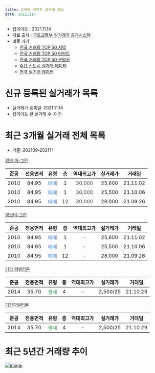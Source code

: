 ```yaml
---
title: 고죽동 아파트 실거래 정보
date: 20211114
---
```


* 업데이트 : 2021.11.14
* 자료 출처 : [국토교통부 실거래가 공개시스템](http://rt.molit.go.kr)
* 바로 가기
    * [전국 거래량 TOP 50 지역](https://apt-info.github.io/apt-trade-info/tr)
    * [전국 거래량 TOP 50 아파트](https://apt-info.github.io/apt-trade-info/ta)
    * [전국 거래량 TOP 50 분양권](https://apt-info.github.io/apt-trade-info/tb)
    * [주요 신도시 실거래 데이터](https://apt-info.github.io/apt-trade-info/newtown)
    * [전국 실거래 데이터](https://apt-info.github.io/apt-trade-info/all)



<script async src="https://pagead2.googlesyndication.com/pagead/js/adsbygoogle.js"></script>
<!-- 기본광고 -->
<ins class="adsbygoogle"
     style="display:block"
     data-ad-client="ca-pub-1142216861245946"
     data-ad-slot="4805727019"
     data-ad-format="auto"
     data-full-width-responsive="true"></ins>
<script>
     (adsbygoogle = window.adsbygoogle || []).push({});
</script>


# 신규 등록된 실거래가 목록

* 실거래가 등록일: 2021.11.14
* 업데이트 된 실거래 수: 0 건




<script async src="https://pagead2.googlesyndication.com/pagead/js/adsbygoogle.js"></script>
<!-- 기본광고 -->
<ins class="adsbygoogle"
     style="display:block"
     data-ad-client="ca-pub-1142216861245946"
     data-ad-slot="4805727019"
     data-ad-format="auto"
     data-full-width-responsive="true"></ins>
<script>
     (adsbygoogle = window.adsbygoogle || []).push({});
</script>


# 최근 3개월 실거래 전체 목록
* 기준: 202109-202111


[경보 이-그린](https://search.naver.com/search.naver?query=%EA%B2%BD%EB%B3%B4+%EC%9D%B4-%EA%B7%B8%EB%A6%B0)

|준공|전용면적|유형|층|역대최고가|실거래가|거래일|
|:---:|:---:|:---:|:---:|:---:|:---:|:---:|
|2010|84.95|<span style="color:#4285F3">매매</span>|1|<span style="color:#444444">30,000</span>|25,600|21.11.02|
|2010|84.95|<span style="color:#4285F3">매매</span>|1|<span style="color:#444444">30,000</span>|25,500|21.10.06|
|2010|84.95|<span style="color:#4285F3">매매</span>|12|<span style="color:#444444">30,000</span>|28,000|21.09.26|

[경보이-그린](https://search.naver.com/search.naver?query=%EA%B2%BD%EB%B3%B4%EC%9D%B4-%EA%B7%B8%EB%A6%B0)

|준공|전용면적|유형|층|역대최고가|실거래가|거래일|
|:---:|:---:|:---:|:---:|:---:|:---:|:---:|
|2010|84.95|<span style="color:#4285F3">매매</span>|1|<span style="color:#444444">-</span>|25,600|21.11.02|
|2010|84.95|<span style="color:#4285F3">매매</span>|1|<span style="color:#444444">-</span>|25,500|21.10.06|
|2010|84.95|<span style="color:#4285F3">매매</span>|12|<span style="color:#444444">-</span>|28,000|21.09.26|

[기갑 파빌리온](https://search.naver.com/search.naver?query=%EA%B8%B0%EA%B0%91+%ED%8C%8C%EB%B9%8C%EB%A6%AC%EC%98%A8)

|준공|전용면적|유형|층|역대최고가|실거래가|거래일|
|:---:|:---:|:---:|:---:|:---:|:---:|:---:|
|2014|35.70|<span style="color:#34A853">월세</span>|4|<span style="color:#444444">-</span>|2,500/25|21.10.29|

[기갑파빌리온](https://search.naver.com/search.naver?query=%EA%B8%B0%EA%B0%91%ED%8C%8C%EB%B9%8C%EB%A6%AC%EC%98%A8)

|준공|전용면적|유형|층|역대최고가|실거래가|거래일|
|:---:|:---:|:---:|:---:|:---:|:---:|:---:|
|2014|35.70|<span style="color:#34A853">월세</span>|4|<span style="color:#444444">-</span>|2,500/25|21.10.29|



<script async src="https://pagead2.googlesyndication.com/pagead/js/adsbygoogle.js"></script>
<!-- 기본광고 -->
<ins class="adsbygoogle"
     style="display:block"
     data-ad-client="ca-pub-1142216861245946"
     data-ad-slot="4805727019"
     data-ad-format="auto"
     data-full-width-responsive="true"></ins>
<script>
     (adsbygoogle = window.adsbygoogle || []).push({});
</script>


# 최근 5년간 거래량 추이


<div style="width:100%;">
    <canvas id="deal_progress" height="200"></canvas>
</div>

<script>
new Chart(document.getElementById("deal_progress"), {
    type: 'line',
    data: {
        labels: ['16.01','16.02','16.03','16.04','16.05','16.06','16.07','16.08','16.09','16.10','16.11','16.12','17.02','17.03','17.05','17.06','17.07','17.08','17.09','17.10','17.11','17.12','18.01','18.02','18.03','18.04','18.06','18.07','18.08','18.09','18.11','18.12','19.01','19.02','19.03','19.06','19.08','19.10','19.11','19.12','20.01','20.02','20.03','20.04','20.05','20.07','20.08','20.09','20.10','20.11','20.12','21.01','21.02','21.03','21.06','21.07','21.08','21.09','21.10','21.11'],
        datasets: [{
            label: '매매/분양권',
            data: [1,3,2,0,1,1,1,1,3,3,2,0,2,1,3,2,1,2,2,3,2,1,1,1,2,1,3,0,2,1,2,3,1,1,2,1,0,0,0,2,1,3,1,4,1,3,3,2,3,6,6,2,3,2,2,3,1,2,2,2],
            borderColor: "rgba(66, 133, 243, 1)",
            backgroundColor: "rgba(66, 133, 243, 0.05)",
            borderWidth: 1,
            pointRadius: 0,
            fill: false,
            lineTension: 0
        },{
            label: '전/월세',
            data: [1,2,1,1,0,0,0,0,1,0,0,1,2,2,1,1,1,1,0,0,1,1,0,0,2,0,0,1,0,1,1,0,0,1,0,0,1,1,1,0,1,3,0,0,0,0,1,0,1,0,0,1,2,0,1,0,1,0,2,0],
            borderColor: "rgba(255, 90, 0, 1)",
            backgroundColor: "rgba(255, 90, 0, 0.05)",
            borderWidth: 1,
            pointRadius: 0,
            fill: false,
            lineTension: 0
        },{
            label: '합계',
            data: [2,5,3,1,1,1,1,1,4,3,2,1,4,3,4,3,2,3,2,3,3,2,1,1,4,1,3,1,2,2,3,3,1,2,2,1,1,1,1,2,2,6,1,4,1,3,4,2,4,6,6,3,5,2,3,3,2,2,4,2],
            borderColor: "rgba(0, 0, 0, 1)",
            backgroundColor: "rgba(0, 0, 0, 0.03)",
            borderWidth: 0.1,
            pointRadius: 0,
            fill: true,
            lineTension: 0
        }
        ]
    },
    options: {
        responsive: true,
        title: {
            display: false
        },
        tooltips: {
            mode: 'index',
            intersect: false
        },
        hover: {
            mode: 'nearest',
            intersect: true
        },
        scales: {
            xAxes: [{
                display: true,
                scaleLabel: {
                    display: true,
                    labelString: '년/월'
                }
            }],
            yAxes: [{
                display: true,
                ticks: {
                    suggestedMin: 0,
                },
                scaleLabel: {
                    display: true,
                    labelString: '실거래 수'
                }
            }]
        }
    }
});

</script>


[![image](https://apt-info.github.io/images/2020-01-03-apt-trade-info/1024x500.png)](https://play.google.com/store/apps/details?id=com.aptinfo.apttradeinfo)


